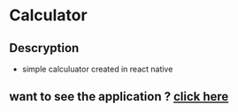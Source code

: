# Calculator

## Descryption
- simple calculuator created in react native

## want to see the application ? [click here](screenshots)
